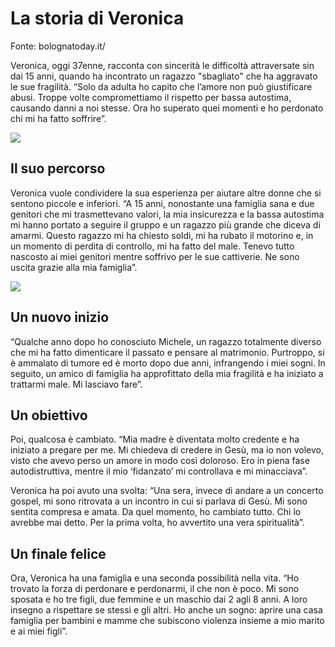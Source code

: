 # La storia di Veronica
<span class="bold primary">Fonte: bolognatoday.it/</span>

Veronica, oggi 37enne, racconta con sincerità le difficoltà attraversate sin dai 15 anni, quando ha incontrato un ragazzo "sbagliato" che ha aggravato le sue fragilità. “Solo da adulta ho capito che l’amore non può giustificare abusi. Troppe volte compromettiamo il rispetto per bassa autostima, causando danni a noi stesse. Ora ho superato quei momenti e ho perdonato chi mi ha fatto soffrire”.

![](https://citynews-bolognatoday.stgy.ovh/~media/horizontal-hi/53062086230458/violenza-donne.jpg)

## Il suo percorso
Veronica vuole condividere la sua esperienza per aiutare altre donne che si sentono piccole e inferiori. “A 15 anni, nonostante una famiglia sana e due genitori che mi trasmettevano valori, la mia insicurezza e la bassa autostima mi hanno portato a seguire il gruppo e un ragazzo più grande che diceva di amarmi. Questo ragazzo mi ha chiesto soldi, mi ha rubato il motorino e, in un momento di perdita di controllo, mi ha fatto del male. Tenevo tutto nascosto ai miei genitori mentre soffrivo per le sue cattiverie. Ne sono uscita grazie alla mia famiglia”.

![](https://citynews-bolognatoday.stgy.ovh/~media/horizontal-hi/22471528029891/volti-campagna-2.jpg)

## Un nuovo inizio
“Qualche anno dopo ho conosciuto Michele, un ragazzo totalmente diverso che mi ha fatto dimenticare il passato e pensare al matrimonio. Purtroppo, si è ammalato di tumore ed è morto dopo due anni, infrangendo i miei sogni. In seguito, un amico di famiglia ha approfittato della mia fragilità e ha iniziato a trattarmi male. Mi lasciavo fare”.

## Un obiettivo
Poi, qualcosa è cambiato. “Mia madre è diventata molto credente e ha iniziato a pregare per me. Mi chiedeva di credere in Gesù, ma io non volevo, visto che avevo perso un amore in modo così doloroso. Ero in piena fase autodistruttiva, mentre il mio ‘fidanzato’ mi controllava e mi minacciava”.

Veronica ha poi avuto una svolta: “Una sera, invece di andare a un concerto gospel, mi sono ritrovata a un incontro in cui si parlava di Gesù. Mi sono sentita compresa e amata. Da quel momento, ho cambiato tutto. Chi lo avrebbe mai detto. Per la prima volta, ho avvertito una vera spiritualità”.

## Un finale felice
Ora, Veronica ha una famiglia e una seconda possibilità nella vita. “Ho trovato la forza di perdonare e perdonarmi, il che non è poco. Mi sono sposata e ho tre figli, due femmine e un maschio dai 2 agli 8 anni. A loro insegno a rispettare se stessi e gli altri. Ho anche un sogno: aprire una casa famiglia per bambini e mamme che subiscono violenza insieme a mio marito e ai miei figli”.